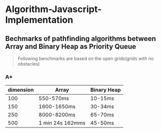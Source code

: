 # Algorithm-Javascript-Implementation

## Bechmarks of pathfinding algorithms between Array and Binary Heap as Priority Queue

> Following benchmarks are based on the open grids(grids with no obstacles)

### A\*

| dimension | Array            | Binary Heap |
| --------- | ---------------- | ----------- |
| 100       | 550-570ms        | 10-15ms     |
| 150       | 1600-1650ms      | 30-34ms     |
| 250       | 8000-8200ms      | 65-70ms     |
| 500       | 1 min 24s 162mms | 45-50ms     |
